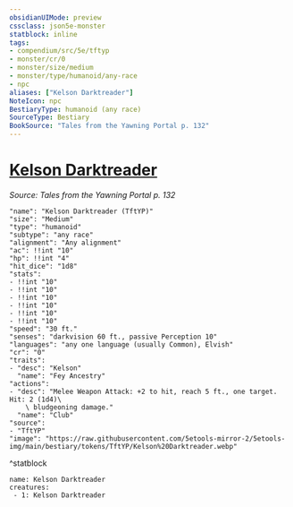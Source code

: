```yaml
---
obsidianUIMode: preview
cssclass: json5e-monster
statblock: inline
tags:
- compendium/src/5e/tftyp
- monster/cr/0
- monster/size/medium
- monster/type/humanoid/any-race
- npc
aliases: ["Kelson Darktreader"]
NoteIcon: npc
BestiaryType: humanoid (any race)
SourceType: Bestiary
BookSource: "Tales from the Yawning Portal p. 132"
---
```

# [Kelson Darktreader](2-Mechanics/CLI/bestiary/npc/kelson-darktreader-tftyp.md)
*Source: Tales from the Yawning Portal p. 132*  

```statblock
"name": "Kelson Darktreader (TftYP)"
"size": "Medium"
"type": "humanoid"
"subtype": "any race"
"alignment": "Any alignment"
"ac": !!int "10"
"hp": !!int "4"
"hit_dice": "1d8"
"stats":
- !!int "10"
- !!int "10"
- !!int "10"
- !!int "10"
- !!int "10"
- !!int "10"
"speed": "30 ft."
"senses": "darkvision 60 ft., passive Perception 10"
"languages": "any one language (usually Common), Elvish"
"cr": "0"
"traits":
- "desc": "Kelson"
  "name": "Fey Ancestry"
"actions":
- "desc": "Melee Weapon Attack: +2 to hit, reach 5 ft., one target. Hit: 2 (1d4)\
    \ bludgeoning damage."
  "name": "Club"
"source":
- "TftYP"
"image": "https://raw.githubusercontent.com/5etools-mirror-2/5etools-img/main/bestiary/tokens/TftYP/Kelson%20Darktreader.webp"
```
^statblock

```encounter-table
name: Kelson Darktreader
creatures:
 - 1: Kelson Darktreader
```
